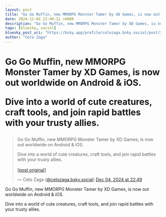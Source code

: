 ```yaml
---
layout: post
title: "Go Go Muffin, new MMORPG Monster Tamer by XD Games, is now out worldwide on Android & iOS.   Dive into a world of cute creatures, craft tools, and join rapid battles with your trusty allies."
date: 2024-12-04 22:49:11 +0000
description: "Go Go Muffin, new MMORPG Monster Tamer by XD Games, is now out worldwide on Android & iOS.   Dive into a world of cute creatures, craft tools, and join ..."
tags: [bluesky, social]
bluesky_post_uri: "https://bsky.app/profile/celozaga.bsky.social/post/3lcjaffpizk2u"
author: "Celo Zaga"
---
```


<h1 class="bluesky-post-title">Go Go Muffin, new MMORPG Monster Tamer by XD Games, is now out worldwide on Android & iOS. 

Dive into a world of cute creatures, craft tools, and join rapid battles with your trusty allies.</h1>


<blockquote class="bluesky-embed" data-bluesky-uri="at://did:plc:lmh6rennptq77inaztnovw4b/app.bsky.feed.post/3lcjaffpizk2u" data-bluesky-embed-color-mode="system">
<p lang="">Go Go Muffin, new MMORPG Monster Tamer by XD Games, is now out worldwide on Android & iOS. 

Dive into a world of cute creatures, craft tools, and join rapid battles with your trusty allies.<br><br><a href="https://bsky.app/profile/celozaga.bsky.social/post/3lcjaffpizk2u">[post original]</a></p>
&mdash; Celo Zaga (<a href="https://bsky.app/profile/did:plc:lmh6rennptq77inaztnovw4b">@celozaga.bsky.social</a>) <a href="https://bsky.app/profile/celozaga.bsky.social/post/3lcjaffpizk2u">Dec 04, 2024 at 22:49</a>
</blockquote>
<script async src="https://embed.bsky.app/static/embed.js" charset="utf-8"></script>


<p class="bluesky-post-description">Go Go Muffin, new MMORPG Monster Tamer by XD Games, is now out worldwide on Android & iOS. 

Dive into a world of cute creatures, craft tools, and join rapid battles with your trusty allies.</p>
